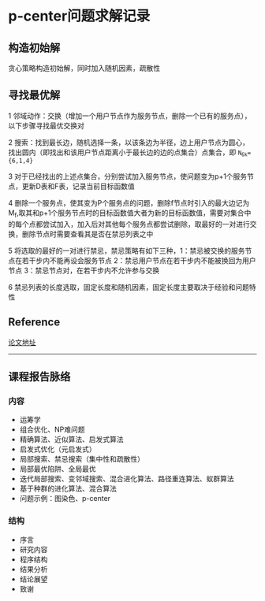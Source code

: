 # p-center问题求解记录

## 构造初始解

贪心策略构造初始解，同时加入随机因素，疏散性

## 寻找最优解

1 邻域动作：交换（增加一个用户节点作为服务节点，删除一个已有的服务点），以下步骤寻找最优交换对

2 搜索：找到最长边，随机选择一条，以该条边为半径，边上用户节点为圆心，
找出圆内（即找出和该用户节点距离小于最长边的边的点集合）点集合，即
<code>N<sub>6k</sub>={6,1,4} </code>

3 对于已经找出的上述点集合，分别尝试加入服务节点，使问题变为p+1个服务节点，更新D表和F表，记录当前目标函数值

4 删除一个服务点，使其变为P个服务点的问题，删除f节点时引入的最大边记为M<sub>f</sub>,取其和p+1个服务节点时的目标函数值大者为新的目标函数值，需要对集合中的每个点都尝试加入，加入后对其他每个服务点都尝试删除，取最好的一对进行交换，删除节点时需要查看其是否在禁忌列表之中

5 将选取的最好的一对进行禁忌，禁忌策略有如下三种，1：禁忌被交换的服务节点在若干步内不能再设会服务节点 2：禁忌用户节点在若干步内不能被换回为用户节点 3：禁忌节点对，在若干步内不允许参与交换

6 禁忌列表的长度选取，固定长度和随机因素，固定长度主要取决于经验和问题特性

## Reference

 [论文地址](http://www.docin.com/p-1809111559.html)

<hr>

## 课程报告脉络

### 内容
 * 运筹学
 * 组合优化、NP难问题
 * 精确算法、近似算法、启发式算法
 * 启发式优化（元启发式）
 * 局部搜索、禁忌搜索（集中性和疏散性）
 * 局部最优陷阱、全局最优
 * 迭代局部搜索、变邻域搜索、混合进化算法、路径重连算法、蚁群算法
 * 基于种群的进化算法、混合算法
 * 问题示例：图染色、p-center

### 结构

 * 序言 
 * 研究内容 
 * 程序结构
 * 结果分析
 * 结论展望
 * 致谢